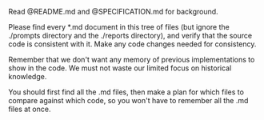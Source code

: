 Read @README.md and @SPECIFICATION.md for background.

Please find every *.md document in this tree of files (but ignore the ./prompts directory and the ./reports directory), and verify that the source code is consistent with it.
Make any code changes needed for consistency.

Remember that we don't want any memory of previous implementations to show in the code. We must not waste our limited focus on historical knowledge.

You should first find all the .md files, then make a plan for which files to compare against which code, so you won't have to remember all the .md files at once.
